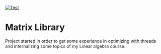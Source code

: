 [![Test](https://github.com/MadsVind/matrix_library/actions/workflows/test.yml/badge.svg)](https://github.com/MadsVind/matrix_library/actions/workflows/test.yml)
# Matrix Library
Project started in order to get some experience in optimizing with threads and internalizing some topics of my Linear algebra course.

